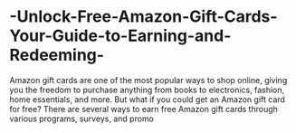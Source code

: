 # -Unlock-Free-Amazon-Gift-Cards-Your-Guide-to-Earning-and-Redeeming-
Amazon gift cards are one of the most popular ways to shop online, giving you the freedom to purchase anything from books to electronics, fashion, home essentials, and more. But what if you could get an Amazon gift card for free? There are several ways to earn free Amazon gift cards through various programs, surveys, and promo
